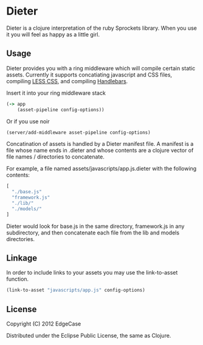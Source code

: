 # Dieter

Dieter is a clojure interpretation of the ruby Sprockets library.
When you use it you will feel as happy as a little girl.

## Usage

Dieter provides you with a ring middleware which will compile certain
static assets. Currently it supports concatiating javascript and CSS
files, compiling [LESS CSS](http://lesscss.org/), and compiling
[Handlebars](https://github.com/wycats/handlebars.js).

Insert it into your ring middleware stack

```clojure
(-> app
    (asset-pipeline config-options))
```

Or if you use noir

```clojure
(server/add-middleware asset-pipeline config-options)
```

Concatination of assets is handled by a Dieter manifest file.
A manifest is a file whose name ends in .dieter and whose contents are
a clojure vector of file names / directories to concatenate.

For example, a file named assets/javascripts/app.js.dieter with the following contents:

```clojure
[
  "./base.js"
  "framework.js"
  "./lib/"
  "./models/"
]
```

Dieter would look for base.js in the same directory, framework.js in any subdirectory,
and then concatenate each file from the lib and models directories.

## Linkage

In order to include links to your assets you may use the link-to-asset function.

```clojure
(link-to-asset "javascripts/app.js" config-options)
```

## License

Copyright (C) 2012 EdgeCase

Distributed under the Eclipse Public License, the same as Clojure.
